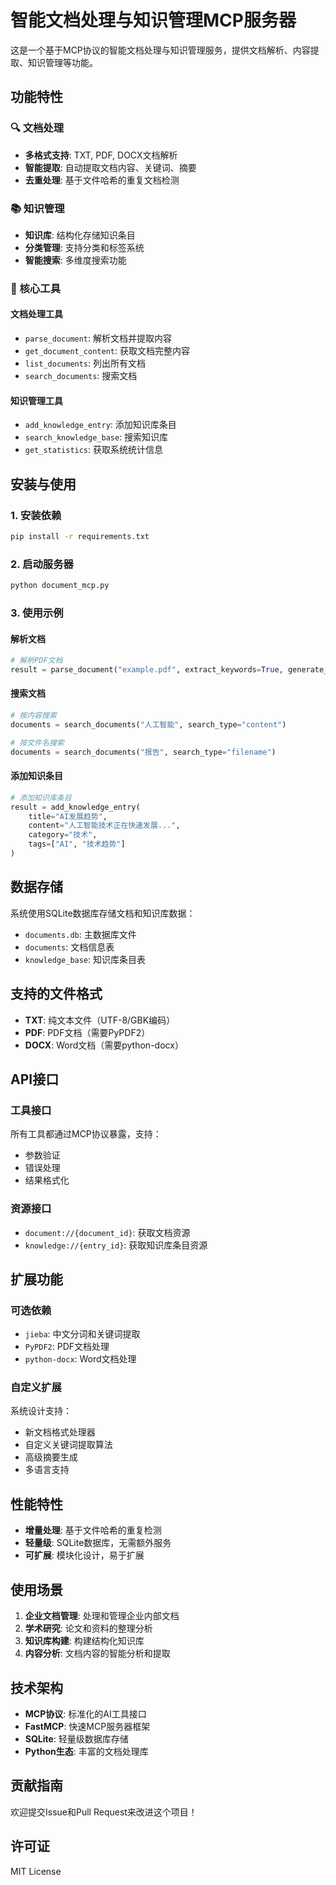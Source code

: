 # 智能文档处理与知识管理MCP服务器

这是一个基于MCP协议的智能文档处理与知识管理服务，提供文档解析、内容提取、知识管理等功能。

## 功能特性

### 🔍 文档处理
- **多格式支持**: TXT, PDF, DOCX文档解析
- **智能提取**: 自动提取文档内容、关键词、摘要
- **去重处理**: 基于文件哈希的重复文档检测

### 📚 知识管理
- **知识库**: 结构化存储知识条目
- **分类管理**: 支持分类和标签系统
- **智能搜索**: 多维度搜索功能

### 🔧 核心工具

#### 文档处理工具
- `parse_document`: 解析文档并提取内容
- `get_document_content`: 获取文档完整内容
- `list_documents`: 列出所有文档
- `search_documents`: 搜索文档

#### 知识管理工具
- `add_knowledge_entry`: 添加知识库条目
- `search_knowledge_base`: 搜索知识库
- `get_statistics`: 获取系统统计信息

## 安装与使用

### 1. 安装依赖
```bash
pip install -r requirements.txt
```

### 2. 启动服务器
```bash
python document_mcp.py
```

### 3. 使用示例

#### 解析文档
```python
# 解析PDF文档
result = parse_document("example.pdf", extract_keywords=True, generate_summary=True)
```

#### 搜索文档
```python
# 按内容搜索
documents = search_documents("人工智能", search_type="content")

# 按文件名搜索
documents = search_documents("报告", search_type="filename")
```

#### 添加知识条目
```python
# 添加知识库条目
result = add_knowledge_entry(
    title="AI发展趋势",
    content="人工智能技术正在快速发展...",
    category="技术",
    tags=["AI", "技术趋势"]
)
```

## 数据存储

系统使用SQLite数据库存储文档和知识库数据：
- `documents.db`: 主数据库文件
- `documents`: 文档信息表
- `knowledge_base`: 知识库条目表

## 支持的文件格式

- **TXT**: 纯文本文件（UTF-8/GBK编码）
- **PDF**: PDF文档（需要PyPDF2）
- **DOCX**: Word文档（需要python-docx）

## API接口

### 工具接口
所有工具都通过MCP协议暴露，支持：
- 参数验证
- 错误处理
- 结果格式化

### 资源接口
- `document://{document_id}`: 获取文档资源
- `knowledge://{entry_id}`: 获取知识库条目资源

## 扩展功能

### 可选依赖
- `jieba`: 中文分词和关键词提取
- `PyPDF2`: PDF文档处理
- `python-docx`: Word文档处理

### 自定义扩展
系统设计支持：
- 新文档格式处理器
- 自定义关键词提取算法
- 高级摘要生成
- 多语言支持

## 性能特性

- **增量处理**: 基于文件哈希的重复检测
- **轻量级**: SQLite数据库，无需额外服务
- **可扩展**: 模块化设计，易于扩展

## 使用场景

1. **企业文档管理**: 处理和管理企业内部文档
2. **学术研究**: 论文和资料的整理分析
3. **知识库构建**: 构建结构化知识库
4. **内容分析**: 文档内容的智能分析和提取

## 技术架构

- **MCP协议**: 标准化的AI工具接口
- **FastMCP**: 快速MCP服务器框架
- **SQLite**: 轻量级数据库存储
- **Python生态**: 丰富的文档处理库

## 贡献指南

欢迎提交Issue和Pull Request来改进这个项目！

## 许可证

MIT License